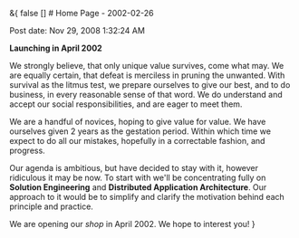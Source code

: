 &{<nil> false <nil> <nil> [] <nil> <nil> <nil> <nil> # Home Page - 2002-02-26

Post date: Nov 29, 2008 1:32:24 AM

**Launching in April 2002**

We strongly believe, that only unique value survives, come what may. We are equally certain, that defeat is merciless in pruning the unwanted. With survival as the litmus test, we prepare ourselves to give our best, and to do business, in every reasonable sense of that word. We do understand and accept our social responsibilities, and are eager to meet them.

We are a handful of novices, hoping to give value for value. We have ourselves given 2 years as the gestation period. Within which time we expect to do all our mistakes, hopefully in a correctable fashion, and progress.

Our agenda is ambitious, but have decided to stay with it, however ridiculous it may be now. To start with we'll be concentrating fully on **Solution Engineering** and **Distributed Application Architecture**. Our approach to it would be to simplify and clarify the motivation behind each principle and practice.

We are opening our *shop* in April 2002. We hope to interest you!
}